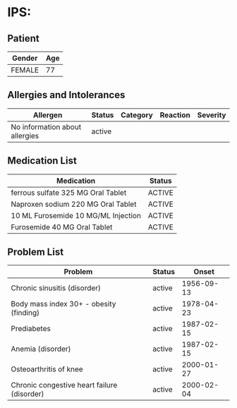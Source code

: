# IPS:

## Patient

|Gender|Age|
|---|---|
|FEMALE|77|

## Allergies and Intolerances

|Allergen|Status|Category|Reaction|Severity|
|---|---|---|---|---|
|No information about allergies|active||||

## Medication List

|Medication|Status|
|---|---|
|ferrous sulfate 325 MG Oral Tablet|ACTIVE|
|Naproxen sodium 220 MG Oral Tablet|ACTIVE|
|10 ML Furosemide 10 MG/ML Injection|ACTIVE|
|Furosemide 40 MG Oral Tablet|ACTIVE|

## Problem List

|Problem|Status|Onset|
|---|---|---|
|Chronic sinusitis (disorder)|active|1956-09-13|
|Body mass index 30+ - obesity (finding)|active|1978-04-23|
|Prediabetes|active|1987-02-15|
|Anemia (disorder)|active|1987-02-15|
|Osteoarthritis of knee|active|2000-01-27|
|Chronic congestive heart failure (disorder)|active|2000-02-04|

